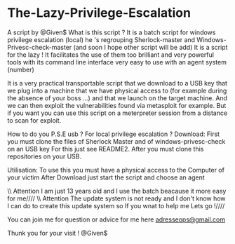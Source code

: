 # The-Lazy-Privilege-Escalation
A script by @Given$ 
What is this script ?
It is a batch script for windows privilege escalation (local) he 's regrouping Sherlock-master and Windows-Privesc-check-master (and soon I hope other script will be add) 
It is a script for the lazy !
It facilitates the use of them too brilliant and very powerful tools with its command line interface very easy to use with an agent system (number)

It is a very practical transportable script that we download to a USB key that we plug into a machine that we have physical access to (for example during the absence of your boss ...) and that we launch on the target machine. And we can then exploit the vulnerabilities found via metasploit for example.
But if you want you can use this script on a meterpreter session from a distance to scan for exploit.

How to do you P.S.E usb ? For local privilege escalation ?
Download: First you must clone the files of Sherlock Master and of windows-privesc-check on an USB key For this just see README2.
After you must clone this repositories on your USB.

Utilisation:
To use this you must have a physical access to the Computer of your victim
After Download just start the script and choose an agent 

\\\\ Attention I am just 13 years old and I use the batch beacause it more easy for me////
\\\\ Attention The update system is not ready and I don't know how I can do to create this update system so If you wnat to help me Lets go !////


You can join me for question or advice for me here
adresseops@gmail.com

Thunk you for your visit !
@Given$
